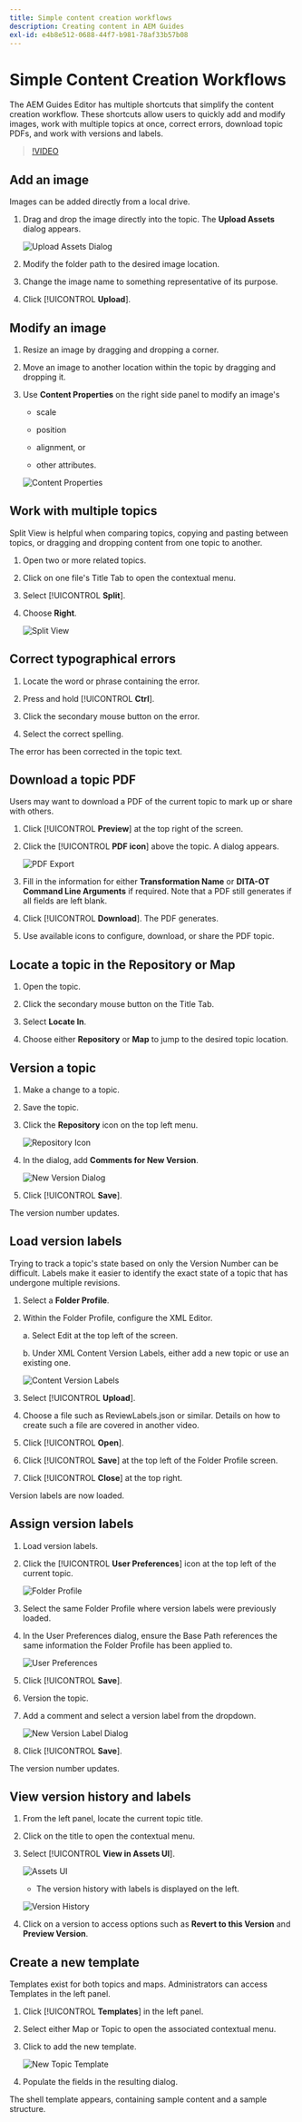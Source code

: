 ```yaml
---
title: Simple content creation workflows
description: Creating content in AEM Guides
exl-id: e4b8e512-0688-44f7-b981-78af33b57b08
---
```

# Simple Content Creation Workflows

The AEM Guides Editor has multiple shortcuts that simplify the content creation workflow. These shortcuts allow users to quickly add and modify images, work with multiple topics at once, correct errors, download topic PDFs, and work with versions and labels.

>[!VIDEO](https://video.tv.adobe.com/v/342770?quality=12&learn=on)

## Add an image

Images can be added directly from a local drive. 

1. Drag and drop the image directly into the topic. The **Upload Assets** dialog appears. 

    ![Upload Assets Dialog](images/lesson-15/upload-assets-dialog.png)

2. Modify the folder path to the desired image location.

3. Change the image name to something representative of its purpose.

4. Click [!UICONTROL **Upload**].

## Modify an image

1. Resize an image by dragging and dropping a corner.

2. Move an image to another location within the topic by dragging and dropping it.

3. Use **Content Properties** on the right side panel to modify an image's

    - scale

    - position

    - alignment, or

    - other attributes.

    ![Content Properties](images/lesson-15/content-properties.png) 

## Work with multiple topics

Split View is helpful when comparing topics, copying and pasting between topics, or dragging and dropping content from one topic to another.

1. Open two or more related topics.

2. Click on one file's Title Tab to open the contextual menu.

3. Select [!UICONTROL **Split**].

4. Choose **Right**.

    ![Split View](images/lesson-15/split-view.png)

## Correct typographical errors

1. Locate the word or phrase containing the error.

2. Press and hold [!UICONTROL **Ctrl**].

3. Click the secondary mouse button on the error.

4. Select the correct spelling.

The error has been corrected in the topic text.

## Download a topic PDF

Users may want to download a PDF of the current topic to mark up or share with others.

1. Click [!UICONTROL **Preview**] at the top right of the screen.

2. Click the [!UICONTROL **PDF icon**] above the topic. A dialog appears.

    ![PDF Export](images/lesson-15/pdf-export.png)

3. Fill in the information for either **Transformation Name** or **DITA-OT Command Line Arguments** if required. Note that a PDF still generates if all fields are left blank.

4. Click [!UICONTROL **Download**]. The PDF generates.

5. Use available icons to configure, download, or share the PDF topic.

## Locate a topic in the Repository or Map

1. Open the topic.

2. Click the secondary mouse button on the Title Tab.

3. Select **Locate In**.

4. Choose either **Repository** or **Map** to jump to the desired topic location.

## Version a topic

1. Make a change to a topic.

2. Save the topic.

3. Click the **Repository** icon on the top left menu.

    ![Repository Icon](images/lesson-15/repository-icon.png)

4. In the dialog, add **Comments for New Version**.

    ![New Version Dialog](images/lesson-15/version-dialog.png)

5. Click [!UICONTROL **Save**].

The version number updates.

## Load version labels

Trying to track a topic's state based on only the Version Number can be difficult. Labels make it easier to identify the exact state of a topic that has undergone multiple revisions.

1. Select a **Folder Profile**.

2. Within the Folder Profile, configure the XML Editor.

    a. Select Edit at the top left of the screen.

    b. Under XML Content Version Labels, either add a new topic or use an existing one.

    ![Content Version Labels](images/lesson-15/version-labels.png)

3. Select [!UICONTROL **Upload**].

4. Choose a file such as ReviewLabels.json or similar. Details on how to create such a file are covered in another video.

5. Click [!UICONTROL **Open**].

6. Click [!UICONTROL **Save**] at the top left of the Folder Profile screen.

7. Click [!UICONTROL **Close**] at the top right.

Version labels are now loaded.

## Assign version labels

1. Load version labels.

2. Click the [!UICONTROL **User Preferences**] icon at the top left of the current topic.

    ![Folder Profile](images/lesson-15/folder-profile-icon.png)

3. Select the same Folder Profile where version labels were previously loaded.

4. In the User Preferences dialog, ensure the Base Path references the same information the Folder Profile has been applied to.

    ![User Preferences](images/lesson-15/user-preferences.png)

5. Click [!UICONTROL **Save**].

6. Version the topic. 

7. Add a comment and select a version label from the dropdown.

    ![New Version Label Dialog](images/lesson-15/labels-dialog.png)

8. Click [!UICONTROL **Save**].

The version number updates.

## View version history and labels

1. From the left panel, locate the current topic title.

2. Click on the title to open the contextual menu.

3. Select [!UICONTROL **View in Assets UI**].

    ![Assets UI](images/lesson-15/view-assets-ui.png)

    - The version history with labels is displayed on the left.

    ![Version History](images/lesson-15/version-history.png)

4. Click on a version to access options such as **Revert to this Version** and **Preview Version**.

## Create a new template

Templates exist for both topics and maps. Administrators can access Templates in the left panel.

1. Click [!UICONTROL **Templates**] in the left panel.

2. Select either Map or Topic to open the associated contextual menu.

3. Click to add the new template.

    ![New Topic Template](images/lesson-15/version-history.png)

4. Populate the fields in the resulting dialog.

The shell template appears, containing sample content and a sample structure.
